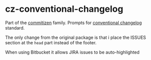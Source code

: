 # cz-conventional-changelog

Part of the [commitizen](https://github.com/commitizen/cz-cli) family. Prompts for [conventional changelog](https://github.com/stevemao/conventional-changelog-angular/blob/master/index.js) standard.

The only change from the original package is that i place the ISSUES section at the `head` part instead of the footer.

When using Bitbucket it allows JIRA issues to be auto-highlighted
